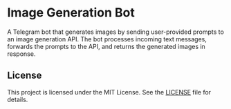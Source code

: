 # Image Generation Bot

A Telegram bot that generates images by sending user-provided prompts to an image generation API. The bot processes incoming text messages, forwards the prompts to the API, and returns the generated images in response.

## License

This project is licensed under the MIT License. See the [LICENSE](LICENSE) file for details.
